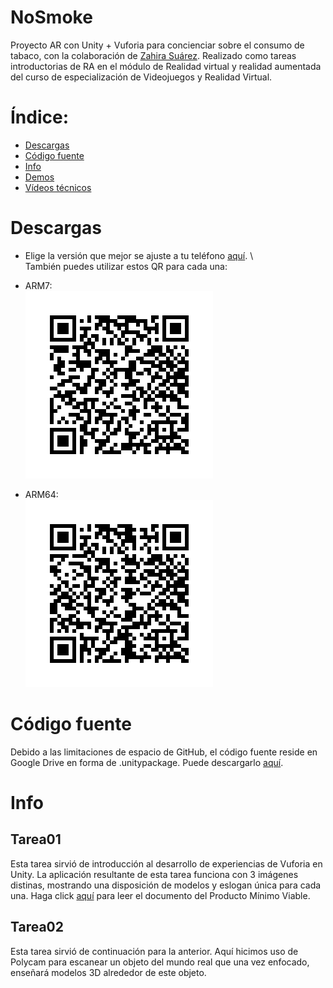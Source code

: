 # NoSmoke
Proyecto AR con Unity + Vuforia para concienciar sobre el consumo de tabaco, con la colaboración de [Zahira Suárez](https://github.com/ZahiraSuarez).
Realizado como tareas introductorias de RA en el módulo de Realidad virtual y realidad aumentada del curso de especialización de Videojuegos y Realidad Virtual.

# Índice:
- [Descargas](#Descargas)
- [Código fuente](#Código)
- [Info](#Info)
- [Demos](#Demos)
- [Vídeos técnicos](#Técnico)

# Descargas
- Elige la versión que mejor se ajuste a tu teléfono [aquí](https://drive.google.com/drive/folders/11UqycwKOSRM4n5MuZM5q2KgRkU-zklb0?usp=sharing). \ \
También puedes utilizar estos QR para cada una:
- ARM7: \
  ![ARM7 QR](public/images/nosmoke-qr-arm7.png)

- ARM64: \
  ![ARM64 QR](public/images/nosmoke-qr-arm64.png)

# Código fuente
Debido a las limitaciones de espacio de GitHub, el código fuente reside en Google Drive en forma de .unitypackage.
Puede descargarlo [aquí](https://drive.google.com/drive/folders/1DO2Vrsq8HbsHCYTXZ5imVwWCBahq1Oek?usp=sharing).

# Info
## Tarea01
Esta tarea sirvió de introducción al desarrollo de experiencias de Vuforia en Unity. La aplicación resultante de esta tarea funciona con 3 imágenes distinas, mostrando una disposición de modelos y eslogan única para cada una.
Haga click [aquí]() para leer el documento del Producto Mínimo Viable.

## Tarea02
Esta tarea sirvió de continuación para la anterior. Aquí hicimos uso de Polycam para escanear un objeto del mundo real que una vez enfocado, enseñará modelos 3D alrededor de este objeto.
